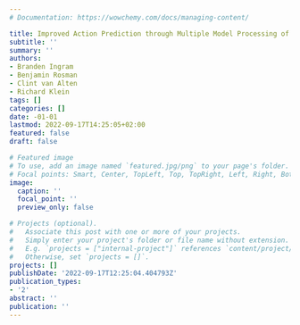 ```yaml
---
# Documentation: https://wowchemy.com/docs/managing-content/

title: Improved Action Prediction through Multiple Model Processing of Player Trajectories
subtitle: ''
summary: ''
authors:
- Branden Ingram
- Benjamin Rosman
- Clint van Alten
- Richard Klein
tags: []
categories: []
date: -01-01
lastmod: 2022-09-17T14:25:05+02:00
featured: false
draft: false

# Featured image
# To use, add an image named `featured.jpg/png` to your page's folder.
# Focal points: Smart, Center, TopLeft, Top, TopRight, Left, Right, BottomLeft, Bottom, BottomRight.
image:
  caption: ''
  focal_point: ''
  preview_only: false

# Projects (optional).
#   Associate this post with one or more of your projects.
#   Simply enter your project's folder or file name without extension.
#   E.g. `projects = ["internal-project"]` references `content/project/deep-learning/index.md`.
#   Otherwise, set `projects = []`.
projects: []
publishDate: '2022-09-17T12:25:04.404793Z'
publication_types:
- '2'
abstract: ''
publication: ''
---
```

